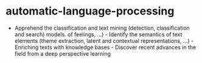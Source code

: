 # automatic-language-processing
- Apprehend the classification and text mining (detection, classification and search) models. of feelings, ...) - Identify the semantics of text elements (theme extraction, latent and contextual representations, ...) - Enriching texts with knowledge bases - Discover recent advances in the field from a deep perspective learning
